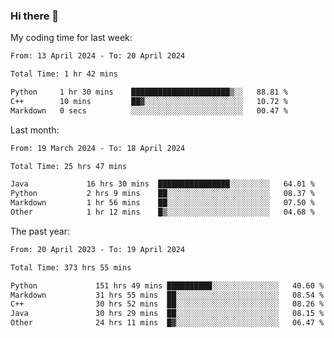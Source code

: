 ### Hi there 👋

My coding time for last week:

<!--START_SECTION:week-->

```txt
From: 13 April 2024 - To: 20 April 2024

Total Time: 1 hr 42 mins

Python     1 hr 30 mins    ██████████████████████▒░░   88.81 %
C++        10 mins         ██▓░░░░░░░░░░░░░░░░░░░░░░   10.72 %
Markdown   0 secs          ░░░░░░░░░░░░░░░░░░░░░░░░░   00.47 %
```

<!--END_SECTION:week-->

Last month:

<!--START_SECTION:month-->

```txt
From: 19 March 2024 - To: 18 April 2024

Total Time: 25 hrs 47 mins

Java             16 hrs 30 mins  ████████████████░░░░░░░░░   64.01 %
Python           2 hrs 9 mins    ██░░░░░░░░░░░░░░░░░░░░░░░   08.37 %
Markdown         1 hr 56 mins    ██░░░░░░░░░░░░░░░░░░░░░░░   07.50 %
Other            1 hr 12 mins    █▒░░░░░░░░░░░░░░░░░░░░░░░   04.68 %
```

<!--END_SECTION:month-->

The past year:

<!--START_SECTION:year-->

```txt
From: 20 April 2023 - To: 19 April 2024

Total Time: 373 hrs 55 mins

Python             151 hrs 49 mins ██████████░░░░░░░░░░░░░░░   40.60 %
Markdown           31 hrs 55 mins  ██░░░░░░░░░░░░░░░░░░░░░░░   08.54 %
C++                30 hrs 52 mins  ██░░░░░░░░░░░░░░░░░░░░░░░   08.26 %
Java               30 hrs 29 mins  ██░░░░░░░░░░░░░░░░░░░░░░░   08.15 %
Other              24 hrs 11 mins  █▓░░░░░░░░░░░░░░░░░░░░░░░   06.47 %
```

<!--END_SECTION:year-->
